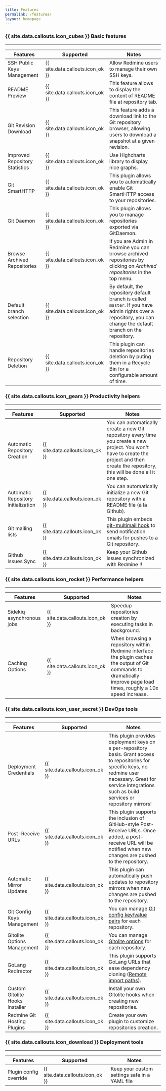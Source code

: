 ```yaml
---
title: Features
permalink: /features/
layout: homepage
---
```


### {{ site.data.callouts.icon_cubes }} Basic features
***

Features | Supported | Notes
---------|-----------|------
SSH Public Keys Management          | {{ site.data.callouts.icon_ok }} | Allow Redmine users to manage their own SSH keys.
README Preview                      | {{ site.data.callouts.icon_ok }} | This feature allows to display the content of README file at repository tab.
Git Revision Download               | {{ site.data.callouts.icon_ok }} | This feature adds a download link to the Git repository browser, allowing users to download a snapshot at a given revision.
Improved Repository Statistics      | {{ site.data.callouts.icon_ok }} | Use Highcharts library to display nice graphs.
Git SmartHTTP                       | {{ site.data.callouts.icon_ok }} | This plugin allows you to automatically enable Git SmartHTTP access to your repositories.
Git Daemon                          | {{ site.data.callouts.icon_ok }} | This plugin allows you to manage repositories exported via GitDaemon.
Browse Archived Repositories        | {{ site.data.callouts.icon_ok }} | If you are Admin in Redmine you can browse archived repositories by clicking on *Archived repositories* in the top menu.
Default branch selection            | {{ site.data.callouts.icon_ok }} | By default, the repository default branch is called ```master```. If you have admin rights over a repository, you can change the default branch on the repository.
Repository Deletion                 | {{ site.data.callouts.icon_ok }} | This plugin can handle repositories deletion by puting them in a Recycle Bin for a configurable amount of time.


### {{ site.data.callouts.icon_gears }} Productivity helpers
***

Features | Supported | Notes
---------|-----------|------
Automatic Repository Creation       | {{ site.data.callouts.icon_ok }} | You can automatically create a new Git repository every time you create a new project. You won't have to create the project and then create the repository, this will be done all it one step.
Automatic Repository Initialization | {{ site.data.callouts.icon_ok }} | You can automatically initialize a new Git repository with a README file (à la Github).
Git mailing lists                   | {{ site.data.callouts.icon_ok }} | This plugin embeds [git-multimail hook](https://github.com/mhagger/git-multimail) to send notification emails for pushes to a Git repository.
Github Issues Sync                  | {{ site.data.callouts.icon_ok }} | Keep your Github issues synchronized with Redmine !!


### {{ site.data.callouts.icon_rocket }} Performance helpers
***

Features | Supported | Notes
---------|-----------|------
Sidekiq asynchronous jobs           | {{ site.data.callouts.icon_ok }} | Speedup repositories creation by executing tasks in background.
Caching Options                     | {{ site.data.callouts.icon_ok }} | When browsing a repository within Redmine interface the plugin caches the output of Git commands to dramatically improve page load times, roughly a 10x speed increase.


### {{ site.data.callouts.icon_user_secret }} DevOps tools
***

Features | Supported | Notes
---------|-----------|------
Deployment Credentials              | {{ site.data.callouts.icon_ok }} | This plugin provides deployment keys on a per-repository basis. Grant access to repositories for specific keys, no redmine user necessary. Great for service integrations such as build services or repository mirrors!
Post-Receive URLs                   | {{ site.data.callouts.icon_ok }} | This plugin supports the inclusion of GitHub-style Post-Receive URLs. Once added, a post-receive URL will be notified when new changes are pushed to the repository.
Automatic Mirror Updates            | {{ site.data.callouts.icon_ok }} | This plugin can automatically push updates to repository mirrors when new changes are pushed to the repository.
Git Config Keys Management          | {{ site.data.callouts.icon_ok }} | You can manage [Git config key/value pairs](http://gitolite.com/gitolite/git-config.html) for each repository.
Gitolite Options Management         | {{ site.data.callouts.icon_ok }} | You can manage [Gitolite options](http://gitolite.com/gitolite/options.html) for each repository.
GoLang Redirector                   | {{ site.data.callouts.icon_ok }} | This plugin supports GoLang URLs that ease dependency cloning ([Remote import paths](http://golang.org/cmd/go/#hdr-Remote_import_paths)).
Custom Gitolite Hooks Installer     | {{ site.data.callouts.icon_ok }} | Install your own Gitolite hooks when creating new repositories.
Redmine Git Hosting Plugins         | {{ site.data.callouts.icon_ok }} | Create your own plugin to customize repositories creation.


### {{ site.data.callouts.icon_download }} Deployment tools
***

Features | Supported | Notes
---------|-----------|------
Plugin config override              | {{ site.data.callouts.icon_ok }} | Keep your custom settings safe in a YAML file
